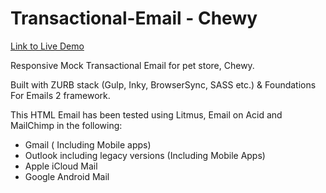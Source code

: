 # Transactional-Email - Chewy

[Link to Live Demo](https://tinyurl.com/43wh6yd3)

Responsive Mock Transactional Email for pet store, Chewy.

Built with ZURB stack (Gulp, Inky, BrowserSync, SASS etc.) & Foundations For Emails 2 framework.

This HTML Email has been tested using Litmus, Email on Acid and MailChimp in the following:

- Gmail ( Including Mobile apps)
- Outlook including legacy versions (Including Mobile Apps)
- Apple iCloud Mail
- Google Android Mail
